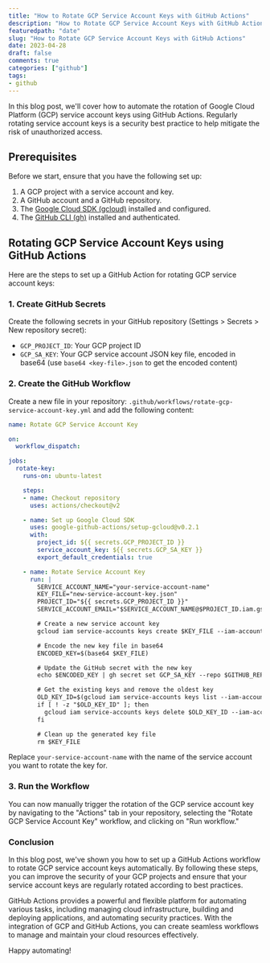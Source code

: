 ```yaml
---
title: "How to Rotate GCP Service Account Keys with GitHub Actions"
description: "How to Rotate GCP Service Account Keys with GitHub Actions"
featuredpath: "date"
slug: "How to Rotate GCP Service Account Keys with GitHub Actions"
date: 2023-04-28
draft: false
comments: true
categories: ["github"]
tags:
- github
---
```


In this blog post, we'll cover how to automate the rotation of Google Cloud Platform (GCP) service account keys using 
GitHub Actions. Regularly rotating service account keys is a security best practice to help mitigate the risk of 
unauthorized access.

## Prerequisites

Before we start, ensure that you have the following set up:

1. A GCP project with a service account and key.
2. A GitHub account and a GitHub repository.
3. The [Google Cloud SDK (gcloud)](https://cloud.google.com/sdk) installed and configured.
4. The [GitHub CLI (gh)](https://cli.github.com/) installed and authenticated.

## Rotating GCP Service Account Keys using GitHub Actions

Here are the steps to set up a GitHub Action for rotating GCP service account keys:

### 1. Create GitHub Secrets

Create the following secrets in your GitHub repository (Settings > Secrets > New repository secret):

- `GCP_PROJECT_ID`: Your GCP project ID
- `GCP_SA_KEY`: Your GCP service account JSON key file, encoded in base64 (use `base64 <key-file>.json` to get the encoded content)

### 2. Create the GitHub Workflow

Create a new file in your repository: `.github/workflows/rotate-gcp-service-account-key.yml` and add the following content:

```yaml
name: Rotate GCP Service Account Key

on:
  workflow_dispatch:

jobs:
  rotate-key:
    runs-on: ubuntu-latest

    steps:
    - name: Checkout repository
      uses: actions/checkout@v2

    - name: Set up Google Cloud SDK
      uses: google-github-actions/setup-gcloud@v0.2.1
      with:
        project_id: ${{ secrets.GCP_PROJECT_ID }}
        service_account_key: ${{ secrets.GCP_SA_KEY }}
        export_default_credentials: true

    - name: Rotate Service Account Key
      run: |
        SERVICE_ACCOUNT_NAME="your-service-account-name"
        KEY_FILE="new-service-account-key.json"
        PROJECT_ID="${{ secrets.GCP_PROJECT_ID }}"
        SERVICE_ACCOUNT_EMAIL="$SERVICE_ACCOUNT_NAME@$PROJECT_ID.iam.gserviceaccount.com"

        # Create a new service account key
        gcloud iam service-accounts keys create $KEY_FILE --iam-account $SERVICE_ACCOUNT_EMAIL

        # Encode the new key file in base64
        ENCODED_KEY=$(base64 $KEY_FILE)

        # Update the GitHub secret with the new key
        echo $ENCODED_KEY | gh secret set GCP_SA_KEY --repo $GITHUB_REPOSITORY --body -

        # Get the existing keys and remove the oldest key
        OLD_KEY_ID=$(gcloud iam service-accounts keys list --iam-account $SERVICE_ACCOUNT_EMAIL --format="get(name.basename())" --sort-by="~validAfterTime" --limit=1)
        if [ ! -z "$OLD_KEY_ID" ]; then
          gcloud iam service-accounts keys delete $OLD_KEY_ID --iam-account $SERVICE_ACCOUNT_EMAIL --quiet
        fi

        # Clean up the generated key file
        rm $KEY_FILE
```

Replace `your-service-account-name` with the name of the service account you want to rotate the key for.

### 3. Run the Workflow
You can now manually trigger the rotation of the GCP service account key by navigating to the "Actions" tab in your 
repository, selecting the "Rotate GCP Service Account Key" workflow, and clicking on "Run workflow."

### Conclusion
In this blog post, we've shown you how to set up a GitHub Actions workflow to rotate GCP service account keys
automatically. By following these steps, you can improve the security of your GCP projects and ensure that your 
service account keys are regularly rotated according to best practices.

GitHub Actions provides a powerful and flexible platform for automating various tasks, including managing cloud
infrastructure, building and deploying applications, and automating security practices. With the integration of GCP
and GitHub Actions, you can create seamless workflows to manage and maintain your cloud resources effectively.

Happy automating!
